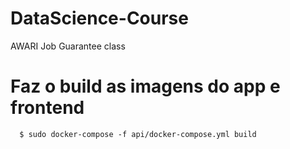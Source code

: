 # DataScience-Course
AWARI Job Guarantee class

# Faz o build as imagens do app e frontend
```
  $ sudo docker-compose -f api/docker-compose.yml build
```
